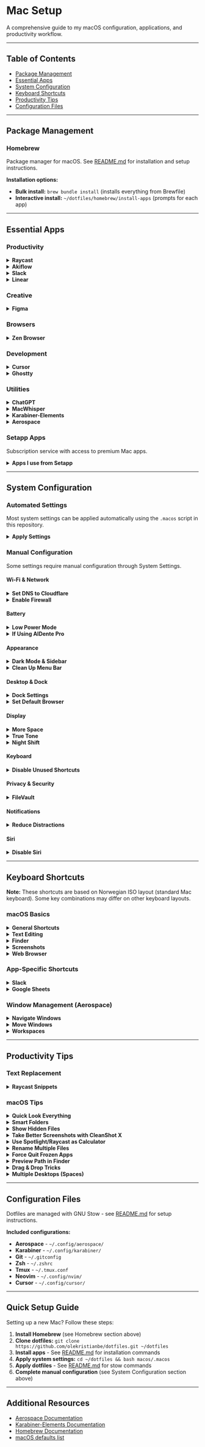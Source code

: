 # Mac Setup

A comprehensive guide to my macOS configuration, applications, and productivity workflow.

---

## Table of Contents

- [Package Management](#package-management)
- [Essential Apps](#essential-apps)
- [System Configuration](#system-configuration)
- [Keyboard Shortcuts](#keyboard-shortcuts)
- [Productivity Tips](#productivity-tips)
- [Configuration Files](#configuration-files)

---

## Package Management

### Homebrew

Package manager for macOS. See [README.md](README.md#setup) for installation and setup instructions.

**Installation options:**
- **Bulk install:** `brew bundle install` (installs everything from Brewfile)
- **Interactive install:** `~/dotfiles/homebrew/install-apps` (prompts for each app)

---

## Essential Apps

### Productivity

<details>
<summary><strong>Raycast</strong></summary>

Replaces Spotlight with a powerful launcher and productivity tool.

**Features I use:**
- Launch apps instantly
- Clipboard history
- Snippets (text replacements starting with `!`)
- Extensions: Color Picker, Cursor, Figma File Search, Kill Process, Linear, TinyPNG

**Installation:** `brew install --cask raycast`

</details>

<details>
<summary><strong>Akiflow</strong></summary>

Task and calendar management in one place.

**Installation:** `brew install --cask akiflow`

</details>

<details>
<summary><strong>Slack</strong></summary>

Team communication.

**Installation:** `brew install --cask slack`

</details>

<details>
<summary><strong>Linear</strong></summary>

Issue tracking and project management.

**Installation:** `brew install --cask linear-linear`

</details>

### Creative

<details>
<summary><strong>Figma</strong></summary>

Design and prototyping tool.

**Installation:** `brew install --cask figma`

</details>

### Browsers

<details>
<summary><strong>Zen Browser</strong></summary>

Privacy-focused web browser.

**Installation:** `brew install --cask zen`

</details>

### Development

<details>
<summary><strong>Cursor</strong></summary>

Code editor with AI assistance.

**Installation:** `brew install --cask cursor`

</details>

<details>
<summary><strong>Ghostty</strong></summary>

Modern terminal application.

**Installation:** `brew install --cask ghostty`

</details>

### Utilities

<details>
<summary><strong>ChatGPT</strong></summary>

AI assistant desktop app.

**Installation:** `brew install --cask chatgpt`

</details>

<details>
<summary><strong>MacWhisper</strong></summary>

Offline audio transcription.

**Installation:** `brew install --cask macwhisper`

</details>

<details>
<summary><strong>Karabiner-Elements</strong></summary>

Powerful keyboard customization tool that allows complex key remapping.

**What I use it for:**
- Remap Caps Lock to Hyper key (Shift + Command + Control + Option)
- Create app launcher layers (Hyper + A activates a mode, then press another key to launch apps)
- Custom shortcuts for tmux (Hyper + T → Ctrl + A for tmux prefix)

**Installation:** `brew install --cask karabiner-elements`

**Config location:** `~/.config/karabiner/karabiner.json`

</details>

<details>
<summary><strong>Aerospace</strong></summary>

Tiling window manager that automatically organizes your windows across workspaces.

**Installation:** `brew install --cask aerospace`

**Config location:** `~/.config/aerospace/aerospace.toml`

</details>

### Setapp Apps

Subscription service with access to premium Mac apps.

<details>
<summary><strong>Apps I use from Setapp</strong></summary>

- **AlDente Pro** - Manage battery health and charging limits
- **CleanMyMac X** - Keep your Mac clean and optimized
- **CleanShot X** - Better screenshots and screen recording
- **ClearVPN** - VPN service
- **Gemini** - Find and remove duplicate files
- **Spark Mail** - Smart email client
- **Timing** - Automatic time tracking

**Installation:** `brew install --cask setapp`

</details>

---

## System Configuration

### Automated Settings

Most system settings can be applied automatically using the `.macos` script in this repository.

<details>
<summary><strong>Apply Settings</strong></summary>

Run the following command to apply all automated settings:

```bash
cd ~/dotfiles && bash macos/.macos
```

This will configure:
- Trackpad & Mouse speed
- Keyboard repeat rate
- Dock appearance and behavior
- Finder preferences
- Screenshot settings
- Security settings
- And more...

</details>

### Manual Configuration

Some settings require manual configuration through System Settings.

#### Wi-Fi & Network

<details>
<summary><strong>Set DNS to Cloudflare</strong></summary>

Faster and more private browsing:

1. System Settings → Wi-Fi
2. Click **Details** next to your network
3. Go to **DNS** tab
4. Click **+** and add:
   - `1.1.1.1`
   - `1.0.0.2`
   - `2606:4700:4700::1111`
   - `2606:4700:4700::1001`

</details>

<details>
<summary><strong>Enable Firewall</strong></summary>

1. System Settings → Network
2. Click **Firewall**
3. Turn it **ON**

</details>

#### Battery

<details>
<summary><strong>Low Power Mode</strong></summary>

1. System Settings → Battery
2. Set "Low Power Mode" to **Only on Battery**

</details>

<details>
<summary><strong>If Using AlDente Pro</strong></summary>

AlDente Pro manages battery health better than macOS:

1. System Settings → Battery → Battery Health
2. Turn **OFF** "Optimized Battery Charging"

This prevents conflicts between macOS and AlDente Pro.

</details>

#### Appearance

<details>
<summary><strong>Dark Mode & Sidebar</strong></summary>

1. System Settings → Appearance
2. Choose **Light**, **Dark**, or **Auto**
3. Set sidebar icon size to **Small**

</details>

<details>
<summary><strong>Clean Up Menu Bar</strong></summary>

1. System Settings → Control Center
2. Set everything to "Don't Show in Menu Bar" **except Focus**
3. Turn off all "Other Modules"

Result: Minimal, distraction-free menu bar.

</details>

#### Desktop & Dock

<details>
<summary><strong>Dock Settings</strong></summary>

My Dock configuration for a clean, minimal workspace:

1. System Settings → Desktop & Dock
2. Configure:
   - Dock size: **Small** (30)
   - Magnification: **On** (minimal)
   - Position: **Bottom**
   - Minimize using: **Scale Effect** (faster than Genie)
   - ✅ Minimize windows into application icon
   - ✅ Automatically hide and show the Dock
   - ❌ Show recent applications in Dock
   - ✅ Show indicators for open applications

**Mission Control:**
- ❌ Automatically rearrange Spaces based on most recent use
- ✅ Group windows by application

</details>

<details>
<summary><strong>Set Default Browser</strong></summary>

System Settings → Desktop & Dock → Default web browser → Choose **Zen** (or your preference)

</details>

#### Display

<details>
<summary><strong>More Space</strong></summary>

Get more screen real estate:

1. System Settings → Displays
2. Select **"More Space"**

Result: Smaller UI elements, more content on screen.

</details>

<details>
<summary><strong>True Tone</strong></summary>

Turn **OFF** if color accuracy is important (design work, photo editing).

</details>

<details>
<summary><strong>Night Shift</strong></summary>

Automatically adjusts display colors to warmer tones at night.

1. System Settings → Displays
2. Click **Night Shift...**
3. Configure:
   - Schedule: **Custom** or **Sunset to Sunrise**
   - Color Temperature: Adjust to preference

Turn **OFF** if you need consistent color accuracy for design/photo work.

</details>

#### Keyboard

<details>
<summary><strong>Disable Unused Shortcuts</strong></summary>

1. System Settings → Keyboard → Keyboard Shortcuts...
2. Go through each category:

**Launchpad & Dock:**
- Turn off if you don't use Launchpad

**Input Sources:**
- Turn off if you don't switch languages

**Screenshots:**
- Turn off if using CleanShot X

**Services:**
- Turn off "Search With Google"
- Turn off rarely used text shortcuts

**Spotlight:**
- Turn off if using Raycast instead

</details>

#### Privacy & Security

<details>
<summary><strong>FileVault</strong></summary>

1. System Settings → Privacy & Security
2. Scroll to **FileVault**
3. Turn **ON** (if not already enabled)

Encrypts your entire disk for security.

</details>

#### Notifications

<details>
<summary><strong>Reduce Distractions</strong></summary>

1. System Settings → Notifications
2. Turn off notifications when:
   - ✅ Sleeping
   - ✅ Screen is locked
   - ✅ Screen sharing

3. Go through each app:
   - Keep only: FaceTime, Find My, Messages, Reminders
   - Turn off everything else

Result: Fewer interruptions, more focus.

</details>

#### Siri

<details>
<summary><strong>Disable Siri</strong></summary>

If you don't use Siri:

1. System Settings → Siri & Spotlight
2. Turn **OFF** "Ask Siri"

</details>

---

## Keyboard Shortcuts

**Note:** These shortcuts are based on Norwegian ISO layout (standard Mac keyboard). Some key combinations may differ on other keyboard layouts.

### macOS Basics

<details>
<summary><strong>General Shortcuts</strong></summary>

- `Command + Q` - Quit app
- `Command + W` - Close window
- `Command + ,` - Open preferences
- `Command + Tab` - Switch between apps
- `Command + `` ` `` - Switch windows within app
- `Command + Space` - Spotlight (or Raycast)
- `Command + Option + Escape` - Force quit

</details>

<details>
<summary><strong>Text Editing</strong></summary>

- `Command + C` - Copy
- `Command + X` - Cut
- `Command + V` - Paste
- `Command + Shift + V` - Paste without formatting
- `Command + Z` - Undo
- `Command + Shift + Z` - Redo
- `Command + A` - Select all
- `Command + F` - Find
- `Shift + Arrow` - Select text by character
- `Shift + Option + Arrow` - Select by word
- `Shift + Command + Arrow` - Select to beginning/end of line

</details>

<details>
<summary><strong>Finder</strong></summary>

- `Command + N` - New Finder window
- `Command + Shift + N` - New folder
- `Command + Delete` - Move to trash
- `Command + Up` - Go to parent folder
- `Command + Down` - Open selected item
- `Space` - Quick Look preview
- `Command + Shift + .` - Show/hide hidden files
- `Command + 1/2/3/4` - Switch view (icons/list/columns/gallery)

</details>

<details>
<summary><strong>Screenshots</strong></summary>

- `Command + Shift + 3` - Capture entire screen
- `Command + Shift + 4` - Capture selected area
- `Command + Shift + 4` + `Space` - Capture window
- Add `Control` to copy to clipboard instead of saving
- `Command + Shift + 5` - Screenshot toolbar

**Tip:** If using CleanShot X, these shortcuts are replaced with better functionality.

</details>

<details>
<summary><strong>Web Browser</strong></summary>

- `Command + T` - New tab
- `Command + W` - Close tab
- `Command + Shift + T` - Reopen closed tab
- `Command + L` - Focus address bar
- `Command + R` - Refresh
- `Command + Shift + R` - Hard refresh (clear cache)
- `Control + Tab` - Next tab
- `Command + 1-9` - Go to tab 1-9

</details>

### App-Specific Shortcuts

<details>
<summary><strong>Slack</strong></summary>

- `Option + Shift + Down/Up` - Jump to unread
- `Command + N` - New message
- `Option + Click` - Mark message as unread
- `Command + K` - Quick switcher
- `Command + /` - Keyboard shortcuts help

</details>

<details>
<summary><strong>Google Sheets</strong></summary>

**Selection:**
- `Shift + Space` - Select row
- `Control + Space` - Select column

**Insert:**
- `Command + K` - Insert link
- `Command + Option + +` then `R` - Insert rows above
- `Command + Option + +` then `C` - Insert columns to the left

**Delete:**
- `Command + Option + -` then `R` or `C` - Delete row/column

**Hide:**
- `Command + Option + 9` - Hide row
- `Command + Option + 0` - Hide column

**Other:**
- `Command + Shift + H` - Find and replace

</details>

### Window Management (Aerospace)

<details>
<summary><strong>Navigate Windows</strong></summary>

- `Alt + H` - Focus window to the left
- `Alt + J` - Focus window below
- `Alt + K` - Focus window above
- `Alt + L` - Focus window to the right

</details>

<details>
<summary><strong>Move Windows</strong></summary>

- `Alt + Shift + H/J/K/L` - Move window in direction

</details>

<details>
<summary><strong>Workspaces</strong></summary>

Organize your apps across 6 different workspaces. Apps can automatically open in specific workspaces.

**Switch workspace:**
- `Alt + 1-6` - Go to workspace 1-6

**Move app to workspace:**
- `Alt + Shift + 1-6` - Move current window to workspace

**Other:**
- `Alt + Tab` - Toggle between last two workspaces
- `Alt + F` - Fullscreen
- `Alt + /` - Toggle window layout
- `Alt + R` - Resize mode (use H/J/K/L to resize)

</details>

---

## Productivity Tips

### Text Replacement

<details>
<summary><strong>Raycast Snippets</strong></summary>

Create custom text shortcuts that expand automatically.

**How I use it:**
All my snippets start with `!` for easy access.

**Examples:**
- `!email` → your@email.com
- `!address` → Your full address
- `!signature` → Email signature
- `!meeting` → Meeting link template

**Setup:** Raycast → Extensions → Snippets

</details>

### macOS Tips

<details>
<summary><strong>Quick Look Everything</strong></summary>

Select a file in Finder and press `Space` to preview it without opening.

Works for images, PDFs, videos, documents, and more.

</details>

<details>
<summary><strong>Smart Folders</strong></summary>

Create saved searches in Finder:

1. Finder → File → New Smart Folder
2. Add search criteria
3. Save to Sidebar

Example: Show all files modified today, or all large files.

</details>

<details>
<summary><strong>Show Hidden Files</strong></summary>

Press `Command + Shift + .` in Finder to toggle hidden files.

Useful for accessing system files and dotfiles.

</details>

<details>
<summary><strong>Take Better Screenshots with CleanShot X</strong></summary>

If using CleanShot X:

- Capture scrolling screenshots
- Add annotations instantly
- Hide desktop icons automatically
- Copy to clipboard or save to cloud

</details>

<details>
<summary><strong>Use Spotlight/Raycast as Calculator</strong></summary>

Press `Command + Space` and type math:

- `450 * 1.25`
- `100 USD to EUR`
- `50% of 200`

Instant results without opening Calculator.

</details>

<details>
<summary><strong>Rename Multiple Files</strong></summary>

1. Select files in Finder
2. Right-click → Rename X Items...
3. Choose format: Replace text, Add text, or Format

</details>

<details>
<summary><strong>Force Quit Frozen Apps</strong></summary>

`Command + Option + Escape` → Select app → Force Quit

Or right-click app in Dock while holding `Option` → Force Quit

</details>

<details>
<summary><strong>Preview Path in Finder</strong></summary>

Enable path bar (`Command + Option + P`) to see exactly where you are.

Click any folder in the path to jump to it.

</details>

<details>
<summary><strong>Drag & Drop Tricks</strong></summary>

- Drag file to Terminal → Inserts file path
- Drag image to email → Attaches it
- Hold `Option` while dragging → Duplicates file
- Drag with `Command` → Moves instead of copies (between volumes)

</details>

<details>
<summary><strong>Multiple Desktops (Spaces)</strong></summary>

Swipe up with three fingers → See all windows

Drag window to top → "Add Desktop" to create new space

Switch between spaces: `Control + Left/Right Arrow`

</details>

---

## Configuration Files

Dotfiles are managed with GNU Stow - see [README.md](README.md) for setup instructions.

**Included configurations:**
- **Aerospace** - `~/.config/aerospace/`
- **Karabiner** - `~/.config/karabiner/`
- **Git** - `~/.gitconfig`
- **Zsh** - `~/.zshrc`
- **Tmux** - `~/.tmux.conf`
- **Neovim** - `~/.config/nvim/`
- **Cursor** - `~/.config/cursor/`

---

## Quick Setup Guide

Setting up a new Mac? Follow these steps:

1. **Install Homebrew** (see Homebrew section above)
2. **Clone dotfiles:** `git clone https://github.com/olekristianbe/dotfiles.git ~/dotfiles`
3. **Install apps** - See [README.md](README.md#setup) for installation commands
4. **Apply system settings:** `cd ~/dotfiles && bash macos/.macos`
5. **Apply dotfiles** - See [README.md](README.md#setup) for stow commands
6. **Complete manual configuration** (see System Configuration section above)

---

## Additional Resources

- [Aerospace Documentation](https://nikitabobko.github.io/AeroSpace/guide)
- [Karabiner-Elements Documentation](https://karabiner-elements.pqrs.org/)
- [Homebrew Documentation](https://docs.brew.sh/)
- [macOS defaults list](https://macos-defaults.com/)
